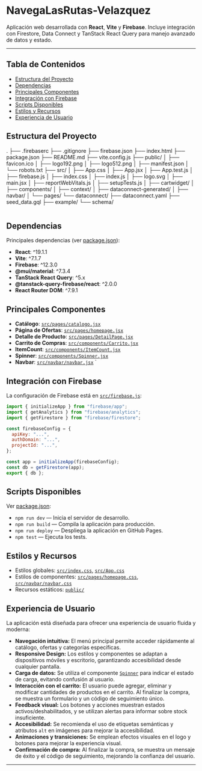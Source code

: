# NavegaLasRutas-Velazquez

Aplicación web desarrollada con **React**, **Vite** y **Firebase**. Incluye integración con Firestore, Data Connect y TanStack React Query para manejo avanzado de datos y estado.

---

## Tabla de Contenidos

- [Estructura del Proyecto](#estructura-del-proyecto)
- [Dependencias](#dependencias)
- [Principales Componentes](#principales-componentes)
- [Integración con Firebase](#integración-con-firebase)
- [Scripts Disponibles](#scripts-disponibles)
- [Estilos y Recursos](#estilos-y-recursos)
- [Experiencia de Usuario](#experiencia-de-usuario)


## Estructura del Proyecto

.
├── .firebaserc
├── .gitignore
├── firebase.json
├── index.html
├── package.json
├── README.md
├── vite.config.js
├── public/
│   ├── favicon.ico
│   ├── logo192.png
│   ├── logo512.png
│   ├── manifest.json
│   └── robots.txt
├── src/
│   ├── App.css
│   ├── App.jsx
│   ├── App.test.js
│   ├── firebase.js
│   ├── index.css
│   ├── index.js
│   ├── logo.svg
│   ├── main.jsx
│   ├── reportWebVitals.js
│   ├── setupTests.js
│   ├── cartwidget/
│   ├── components/
│   ├── context/
│   ├── dataconnect-generated/
│   ├── navbar/
│   └── pages/
└── dataconnect/
    ├── dataconnect.yaml
    ├── seed_data.gql
    ├── example/
    └── schema/
```
```
## Dependencias

Principales dependencias (ver [package.json](package.json)):

- **React**: ^19.1.1
- **Vite**: ^7.1.7
- **Firebase**: ^12.3.0
- **@mui/material**: ^7.3.4
- **TanStack React Query**: ^5.x
- **@tanstack-query-firebase/react**: ^2.0.0
- **React Router DOM**: ^7.9.1


## Principales Componentes

- **Catálogo**: [`src/pages/catalogo.jsx`](src/pages/catalogo.jsx)
- **Página de Ofertas**: [`src/pages/homepage.jsx`](src/pages/homepage.jsx)
- **Detalle de Producto**: [`src/pages/DetailPage.jsx`](src/pages/DetailPage.jsx)
- **Carrito de Compras**: [`src/components/Carrito.jsx`](src/components/Carrito.jsx)
- **ItemCount**: [`src/components/ItemCount.jsx`](src/components/ItemCount.jsx)
- **Spinner**: [`src/components/Spinner.jsx`](src/components/Spinner.jsx)
- **Navbar**: [`src/navbar/navbar.jsx`](src/navbar/navbar.jsx)
`
## Integración con Firebase

La configuración de Firebase está en [`src/firebase.js`](src/firebase.js):

```js
import { initializeApp } from "firebase/app";
import { getAnalytics } from "firebase/analytics";
import { getFirestore } from "firebase/firestore"; 

const firebaseConfig = {
  apiKey: "...",
  authDomain: "...",
  projectId: "...",
};

const app = initializeApp(firebaseConfig);
const db = getFirestore(app);
export { db };
```

## Scripts Disponibles

Ver [package.json](package.json):

- `npm run dev` — Inicia el servidor de desarrollo.
- `npm run build` — Compila la aplicación para producción.
- `npm run deploy` — Despliega la aplicación en GitHub Pages.
- `npm test` — Ejecuta los tests.


## Estilos y Recursos

- Estilos globales: [`src/index.css`](src/index.css), [`src/App.css`](src/App.css)
- Estilos de componentes: [`src/pages/homepage.css`](src/pages/homepage.css), [`src/navbar/navbar.css`](src/navbar/navbar.css)
- Recursos estáticos: [`public/`](public/)

## Experiencia de Usuario

La aplicación está diseñada para ofrecer una experiencia de usuario fluida y moderna:

- **Navegación intuitiva:** El menú principal permite acceder rápidamente al catálogo, ofertas y categorías específicas.  
- **Responsive Design:** Los estilos y componentes se adaptan a dispositivos móviles y escritorio, garantizando accesibilidad desde cualquier pantalla.
- **Carga de datos:** Se utiliza el componente [`Spinner`](src/components/Spinner.jsx) para indicar el estado de carga, evitando confusión al usuario.
- **Interacción con el carrito:** El usuario puede agregar, eliminar y modificar cantidades de productos en el carrito. Al finalizar la compra, se muestra un formulario y un código de seguimiento único.
- **Feedback visual:** Los botones y acciones muestran estados activos/deshabilitados, y se utilizan alertas para informar sobre stock insuficiente.
- **Accesibilidad:** Se recomienda el uso de etiquetas semánticas y atributos `alt` en imágenes para mejorar la accesibilidad.
- **Animaciones y transiciones:** Se emplean efectos visuales en el logo y botones para mejorar la experiencia visual.
- **Confirmación de compra:** Al finalizar la compra, se muestra un mensaje de éxito y el código de seguimiento, mejorando la confianza del usuario.
---